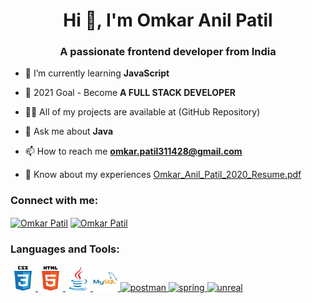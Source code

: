 <h1 align="center">Hi 👋, I'm Omkar Anil Patil</h1>
<h3 align="center">A passionate frontend developer from India</h3>

- 🌱 I’m currently learning **JavaScript**

- 🎯 2021 Goal - Become **A FULL STACK DEVELOPER**

- 👨‍💻 All of my projects are available at (GitHub Repository)

- 💬 Ask me about **Java**

- 📫 How to reach me **omkar.patil311428@gmail.com**

- 📄 Know about my experiences [Omkar_Anil_Patil_2020_Resume.pdf](https://github.com/Omkar3114/Omkar3114/files/6452281/Omkar_Anil_Patil_2020_Resume.pdf)

<h3 align="left">Connect with me:</h3>
<p align="left">
<a href="https://www.linkedin.com/in/omkar-patil3114/" target="blank"><img align="center" src="https://cdn.worldvectorlogo.com/logos/linkedin-icon-2.svg" alt="Omkar Patil" height="30" width="40" /></a>
<a href="https://instagram.com/__omkar_patil__" target="blank"><img align="center" src="https://cdn.worldvectorlogo.com/logos/instagram-2-1.svg" alt="Omkar Patil" height="30" width="40" /></a>
</p>

<h3 align="left">Languages and Tools:</h3>
<p align="left"> <a href="https://www.w3schools.com/css/" target="_blank"> <img src="https://raw.githubusercontent.com/devicons/devicon/master/icons/css3/css3-original-wordmark.svg" alt="css3" width="40" height="40"/> </a> <a href="https://www.w3.org/html/" target="_blank"> <img src="https://raw.githubusercontent.com/devicons/devicon/master/icons/html5/html5-original-wordmark.svg" alt="html5" width="40" height="40"/> </a> <a href="https://www.java.com" target="_blank"> <img src="https://raw.githubusercontent.com/devicons/devicon/master/icons/java/java-original.svg" alt="java" width="40" height="40"/> </a> <a href="https://www.mysql.com/" target="_blank"> <img src="https://raw.githubusercontent.com/devicons/devicon/master/icons/mysql/mysql-original-wordmark.svg" alt="mysql" width="40" height="40"/> </a> <a href="https://postman.com" target="_blank"> <img src="https://www.vectorlogo.zone/logos/getpostman/getpostman-icon.svg" alt="postman" width="40" height="40"/> </a> <a href="https://spring.io/" target="_blank"> <img src="https://www.vectorlogo.zone/logos/springio/springio-icon.svg" alt="spring" width="40" height="40"/> </a> <a href="https://unrealengine.com/" target="_blank"> <img src="https://raw.githubusercontent.com/kenangundogan/fontisto/036b7eca71aab1bef8e6a0518f7329f13ed62f6b/icons/svg/brand/unreal-engine.svg" alt="unreal" width="40" height="40"/> </a> </p>
